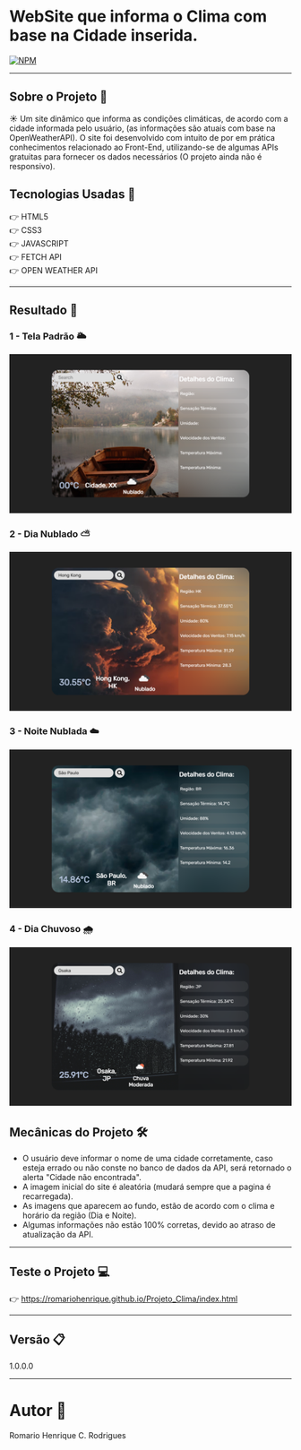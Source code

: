 # WebSite que informa o Clima com base na Cidade inserida.

[![NPM](https://img.shields.io/npm/l/react)](https://github.com/RomarioHenrique/Projeto_Clima/blob/main/LICENSE)
<hr>

## Sobre o Projeto :memo:
 
  :sunny:  Um site dinâmico que informa as condições climáticas, de acordo com a cidade informada pelo usuário, (as informações são atuais com base na OpenWeatherAPI). O site foi desenvolvido com intuito de por em prática conhecimentos relacionado ao Front-End, utilizando-se de algumas APIs gratuitas para fornecer os dados necessários (O projeto ainda não é responsivo).
 
## Tecnologias Usadas :rocket:

   👉 HTML5 <br>
   👉 CSS3 <br>
   👉 JAVASCRIPT <br>
   👉 FETCH API <br>
   👉 OPEN WEATHER API

<hr>

## Resultado :open_file_folder:

### 1 - Tela Padrão :sun_behind_large_cloud:

![Homepage image](https://github.com/RomarioHenrique/Projeto_Clima/blob/main/.github/default.png?raw=true)

### 2 - Dia Nublado :partly_sunny:

![Post](https://github.com/RomarioHenrique/Projeto_Clima/blob/main/.github/cloudyday.png?raw=true)

### 3 - Noite Nublada :cloud:

![Post ](https://github.com/RomarioHenrique/Projeto_Clima/blob/main/.github/cloudynight.png?raw=true)

### 4 - Dia Chuvoso :cloud_with_rain:

![Post](https://github.com/RomarioHenrique/Projeto_Clima/blob/main/.github/rain.png?raw=true)

 ## Mecânicas do Projeto :hammer_and_wrench:
 
  * O usuário deve informar o nome de uma cidade corretamente, caso esteja errado ou não conste no banco de dados da API, será retornado o alerta "Cidade não encontrada".
  * A imagem inicial do site é aleatória (mudará sempre que a pagina é recarregada).
  * As imagens que aparecem ao fundo, estão de acordo com o clima e horário da região (Dia e Noite).
  * Algumas informações não estão 100% corretas, devido ao atraso de atualização da API.
  
  <hr>
  
 ## Teste o Projeto :computer:
 
  :point_right: https://romariohenrique.github.io/Projeto_Clima/index.html
  
  <hr>

 ## Versão :clipboard:

  1.0.0.0

 <hr>
 
 # Autor :wave:
 
 Romario Henrique C. Rodrigues
  
